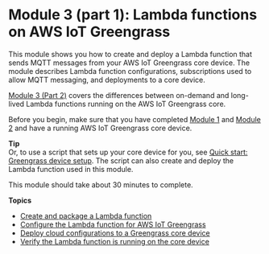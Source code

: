 # Module 3 \(part 1\): Lambda functions on AWS IoT Greengrass<a name="module3-I"></a>

This module shows you how to create and deploy a Lambda function that sends MQTT messages from your AWS IoT Greengrass core device\. The module describes Lambda function configurations, subscriptions used to allow MQTT messaging, and deployments to a core device\.

[Module 3 \(Part 2\)](module3-II.md) covers the differences between on\-demand and long\-lived Lambda functions running on the AWS IoT Greengrass core\.

Before you begin, make sure that you have completed [Module 1](module1.md) and [Module 2](module2.md) and have a running AWS IoT Greengrass core device\.

**Tip**  
Or, to use a script that sets up your core device for you, see [Quick start: Greengrass device setup](quick-start.md)\. The script can also create and deploy the Lambda function used in this module\.

This module should take about 30 minutes to complete\.

**Topics**
+ [Create and package a Lambda function](create-lambda.md)
+ [Configure the Lambda function for AWS IoT Greengrass](config-lambda.md)
+ [Deploy cloud configurations to a Greengrass core device](configs-core.md)
+ [Verify the Lambda function is running on the core device](lambda-check.md)